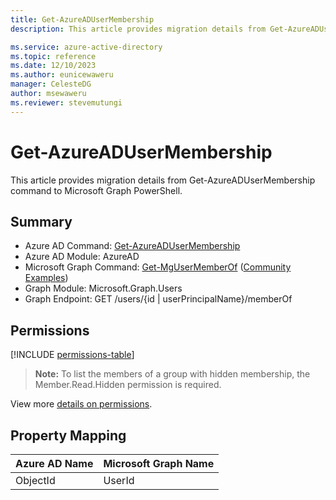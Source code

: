 ```yaml
---
title: Get-AzureADUserMembership
description: This article provides migration details from Get-AzureADUserMembership command to Microsoft Graph PowerShell.

ms.service: azure-active-directory
ms.topic: reference
ms.date: 12/10/2023
ms.author: eunicewaweru
manager: CelesteDG
author: msewaweru
ms.reviewer: stevemutungi
---
```


# Get-AzureADUserMembership

This article provides migration details from Get-AzureADUserMembership command to Microsoft Graph PowerShell.

## Summary

+ Azure AD Command: [Get-AzureADUserMembership](/powershell/module/azuread/get-azureadusermembership)
+ Azure AD Module: AzureAD
+ Microsoft Graph Command: [Get-MgUserMemberOf](/powershell/module/microsoft.graph.users/get-mgusermemberof) ([Community Examples](https://github.com/orgs/msgraph/discussions?discussions_q=Get-MgUserMemberOf))
+ Graph Module: Microsoft.Graph.Users
+ Graph Endpoint:  GET /users/{id | userPrincipalName}/memberOf

## Permissions

[!INCLUDE [permissions-table](~/graphref/api-reference/v1.0/includes/permissions/user-list-memberof-permissions.md)]

> **Note:** To list the members of a group with hidden membership, the Member.Read.Hidden permission is required.

View more [details on permissions](/graph/api/user-list-memberof#permissions).

## Property Mapping

|Azure AD Name|Microsoft Graph Name|
|---|---|
|ObjectId|UserId|